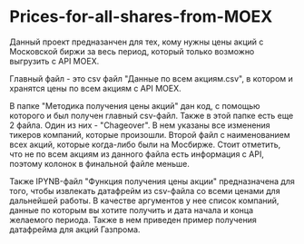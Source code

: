 # Prices-for-all-shares-from-MOEX
Данный проект предназанчен для тех, кому нужны цены акций с Московской биржи за весь период, который только возможно выгрузить с API MOEX.

Главный файл - это csv файл "Данные по всем акциям.csv", в котором и хранятся цены по всем акциям с API MOEX.

В папке "Методика получения цены акций" дан код, с помощью которого и был получен главный csv-файл. Также в этой папке есть еще 2 файла. Один из них - "Chageover". В нем указаны все изменения тикеров компаний, которые произошли. Второй файл с наименованием всех акций, которые когда-либо были на Мосбирже.
Стоит отметить, что не по всем акциям из данного файла есть информация с API, поэтому колонок в финальной файле меньше.

Также IPYNB-файл "Функция получения цены акции" предназначена для того, чтобы извлекать датафрейм из csv-файла со всеми ценами для дальнейшей работы.
В качестве аргументов у нее список компаний, данные по которым вы хотите получить и дата начала и конца желаемого периода. Также в нем приведен пример получения датафрейма для акций Газпрома.
